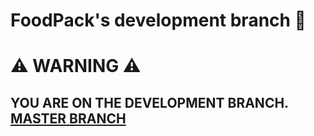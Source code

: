 # FoodPack's development branch 🍔

# ⚠ WARNING ⚠
## YOU ARE ON THE DEVELOPMENT BRANCH. [MASTER BRANCH](https://github.com/PanIntegralus/FoodPack)
